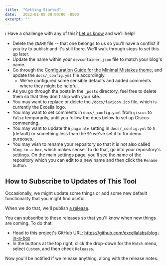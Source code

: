 ```yaml
---
title:  "Getting Started"
date:   2022-01-05 00:00:00 -0500
excerpt: ""
---
```


:information_source: Have a challenge with any of this? [Let us know](https://github.com/excellalabs/blog-in-a-box/issues/new) and we'll help!

* Delete the `CNAME` file -- that one belongs to us so you'll have a conflict if you try to publish and it's still there. We'll walk through steps to set this up later.
* Update the name within your `devcontainer.json` file to match your blog's name.
* Go through the [Configuration Guide for the Minimal Mistakes theme](https://mmistakes.github.io/minimal-mistakes/docs/configuration/), and update the `docs/_config.yml` file accordingly.
  * We've configured some sensible defaults and added comments where they might be helpful.
* As you go through the posts in the `_posts` directory, feel free to delete them so that they don't ship with your site.
* You may want to replace or delete the `/docs/favicon.ico` file, which is currently the Excella logo.
* You may want to set comments in `docs/_config.yaml` from `giscus` to `false` temporarily, until you follow the docs below to set up Giscus commenting.
* You may want to update the `paginate` setting in `docs/_config.yml` to `5` (default) or something less than the `50` we've set it to for demo purposes.
* You may wish to rename your repository so that it is not also called `blog-in-a-box`, which makes sense. To do that, go into your repository's settings. On the main settings page, you'll see the name of the repository which you can edit to a new name and then click the `Rename` button.

## How to Subscribe to Updates of This Tool

Occasionally, we might update some things or add some new default functionality that you might find useful.

When we do that, we'll publish [a release](https://github.com/excellalabs/blog-in-a-box/releases).

You can subscribe to those releases so that you'll know when new things are coming. To do that:

* Head to this project's GitHub URL: <https://github.com/excellalabs/blog-in-a-box>
* In the buttons at the top right, click the drop-down for the `Watch` menu, select `Custom`, and then check `Releases`.

Now you'll be notified if we release anything, along with the release notes.

